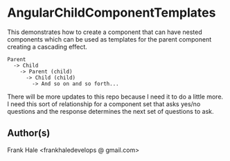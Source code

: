 # AngularChildComponentTemplates

This demonstrates how to create a component that can have nested components
which can be used as templates for the parent component creating a cascading
effect.

```
Parent
  -> Child
    -> Parent (child)
      -> Child (child)
        -> And so on and so forth...
```

There will be more updates to this repo because I need it to do a little more. I
need this sort of relationship for a component set that asks yes/no questions
and the response determines the next set of questions to ask.

## Author(s)

Frank Hale &lt;frankhaledevelops @ gmail.com&gt;
